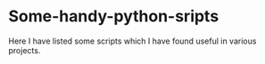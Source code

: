 # Some-handy-python-sripts
Here I have listed some scripts which I have found useful in various projects.
